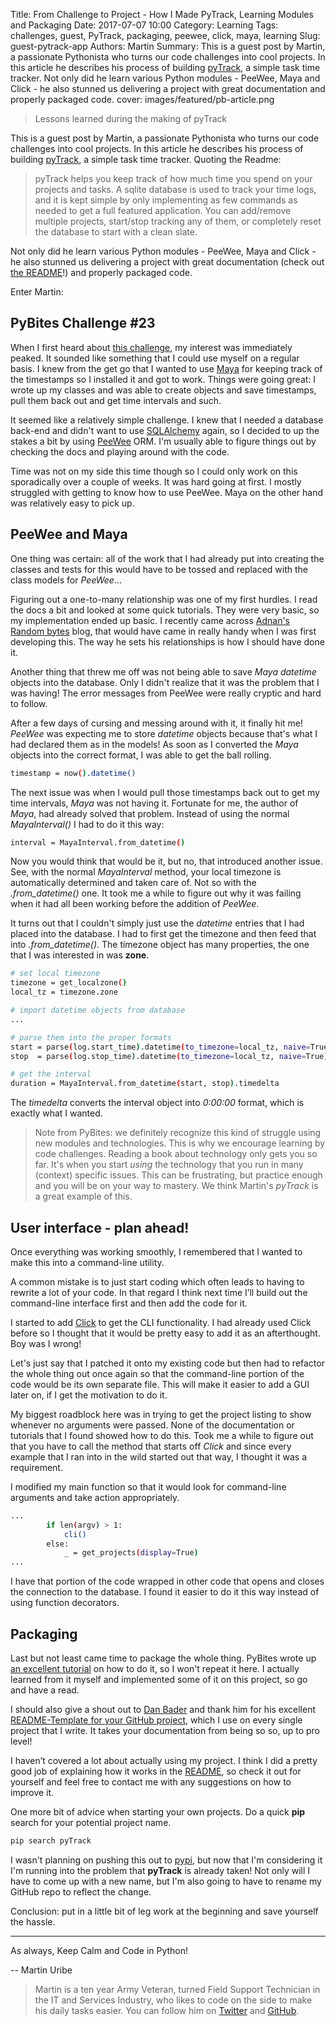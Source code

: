 Title: From Challenge to Project - How I Made PyTrack, Learning Modules and Packaging
Date: 2017-07-07 10:00
Category: Learning
Tags: challenges, guest, PyTrack, packaging, peewee, click, maya, learning
Slug: guest-pytrack-app
Authors: Martin
Summary: This is a guest post by Martin, a passionate Pythonista who turns our code challenges into cool projects. In this article he describes his process of building [pyTrack](https://github.com/clamytoe/pyTrack/), a simple task time tracker. Not only did he learn various Python modules - PeeWee, Maya and Click - he also stunned us delivering a project with great documentation and properly packaged code. 
cover: images/featured/pb-article.png

> Lessons learned during the making of pyTrack

This is a guest post by Martin, a passionate Pythonista who turns our code challenges into cool projects. In this article he describes his process of building [pyTrack](https://github.com/clamytoe/pyTrack/), a simple task time tracker. Quoting the Readme:

> pyTrack helps you keep track of how much time you spend on your projects and tasks. A sqlite database is used to track your time logs, and it is kept simple by only implementing as few commands as needed to get a full featured application. You can add/remove multiple projects, start/stop tracking any of them, or completely reset the database to start with a clean slate.

Not only did he learn various Python modules - PeeWee, Maya and Click - he also stunned us delivering a project with great documentation (check out [the README](https://github.com/clamytoe/pyTrack/blob/master/README.md)!) and properly packaged code. 

Enter Martin:

## PyBites Challenge #23

When I first heard about [this challenge](https://pybit.es/codechallenge23.html), my interest was immediately peaked. It sounded like something that I could use myself on a regular basis. I knew from the get go that I wanted to use [Maya](https://github.com/kennethreitz/maya) for keeping track of the timestamps so I installed it and got to work. Things were going great: I wrote up my classes and was able to create objects and save timestamps, pull them back out and get time intervals and such.

It seemed like a relatively simple challenge. I knew that I needed a database back-end and didn't want to use [SQLAlchemy](https://www.sqlalchemy.org/) again, so I decided to up the stakes a bit by using [PeeWee](https://github.com/coleifer/peewee) ORM. I'm usually able to figure things out by checking the docs and playing around with the code.

Time was not on my side this time though so I could only work on this sporadically over a couple of weeks. It was hard going at first. I mostly struggled with getting to know how to use PeeWee. Maya on the other hand was relatively easy to pick up.

## PeeWee and Maya

One thing was certain: all of the work that I had already put into creating the classes and tests for this would have to be tossed and replaced with the class models for *PeeWee*...

Figuring out a one-to-many relationship was one of my first hurdles. I read the docs a bit and looked at some quick tutorials. They were very basic, so my implementation ended up basic. I recently came across [Adnan's Random bytes](http://blog.adnansiddiqi.me/develop-database-driven-applications-in-python-with-peewee/) blog, that would have came in really handy when I was first developing this. The way he sets his relationships is how I should have done it.

Another thing that threw me off was not being able to save *Maya datetime* objects into the database. Only I didn't realize that it was the problem that I was having! The error messages from PeeWee were really cryptic and hard to follow.

After a few days of cursing and messing around with it, it finally hit me! *PeeWee* was expecting me to store *datetime* objects because that's what I had declared them as in the models! As soon as I converted the *Maya* objects into the correct format, I was able to get the ball rolling.

```bash
timestamp = now().datetime()
```

The next issue was when I would pull those timestamps back out to get my time intervals, *Maya* was not having it. Fortunate for me, the author of *Maya*, had already solved that problem. Instead of using the normal *MayaInterval()* I had to do it this way:

```bash
interval = MayaInterval.from_datetime()
```

Now you would think that would be it, but no, that introduced another issue. See, with the normal *MayaInterval* method, your local timezone is automatically determined and taken care of. Not so with the *.from_datetime()* one. It took me a while to figure out why it was failing when it had all been working before the addition of *PeeWee*.

It turns out that I couldn't simply just use the *datetime* entries that I had placed into the database. I had to first get the timezone and then feed that into *.from_datetime()*. The timezone object has many properties, the one that I was interested in was **zone**.

```bash
# set local timezone
timezone = get_localzone()
local_tz = timezone.zone

# import datetime objects from database
...

# parse them into the proper formats
start = parse(log.start_time).datetime(to_timezone=local_tz, naive=True)
stop  = parse(log.stop_time).datetime(to_timezone=local_tz, naive=True)

# get the interval
duration = MayaInterval.from_datetime(start, stop).timedelta
```

The *timedelta* converts the interval object into *0:00:00* format, which is exactly what I wanted.

> Note from PyBites: we definitely recognize this kind of struggle using new modules and technologies. This is why we encourage learning by code challenges. Reading a book about technology only gets you so far. It's when you start *using* the technology that you run in many (context) specific issues. This can be frustrating, but practice enough and you will be on your way to mastery. We think Martin's *pyTrack* is a great example of this.

## User interface - plan ahead!

Once everything was working smoothly, I remembered that I wanted to make this into a command-line utility. 

A common mistake is to just start coding which often leads to having to rewrite a lot of your code. In that regard I think next time I’ll build out the command-line interface first and then add the code for it. 

I started to add [Click](https://github.com/pallets/click) to get the CLI functionality. I had already used Click before so I thought that it would be pretty easy to add it as an afterthought. Boy was I wrong!

Let's just say that I patched it onto my existing code but then had to refactor the whole thing out once again so that the command-line portion of the code would be its own separate file. This will make it easier to add a GUI later on, if I get the motivation to do it.

My biggest roadblock here was in trying to get the project listing to show whenever no arguments were passed. None of the documentation or tutorials that I found showed how to do this. Took me a while to figure out that you have to call the method that starts off *Click* and since every example that I ran into in the wild started out that way, I thought it was a requirement.

I modified my main function so that it would look for command-line arguments and take action appropriately.

```bash
...
        if len(argv) > 1:
            cli()
        else:
            _ = get_projects(display=True)
...
```

I have that portion of the code wrapped in other code that opens and closes the connection to the database. I found it easier to do it this way instead of using function decorators.

## Packaging
Last but not least came time to package the whole thing. PyBites wrote up [an excellent tutorial](https://pybit.es/python-packaging.html) on how to do it, so I won't repeat it here. I actually learned from it myself and implemented some of it on this project, so go and have a read.

I should also give a shout out to [Dan Bader](https://twitter.com/dbader_org) and thank him for his excellent [README-Template for your GitHub project](https://dbader.org/blog/write-a-great-readme-for-your-github-project), which I use on every single project that I write. It takes your documentation from being so so, up to pro level!

I haven’t covered a lot about actually using my project. I think I did a pretty good job of explaining how it works in the [README](https://github.com/clamytoe/pyTrack), so check it out for yourself and feel free to contact me with any suggestions on how to improve it.

One more bit of advice when starting your own projects. Do a quick **pip** search for your potential project name.

```bash
pip search pyTrack
```

I wasn't planning on pushing this out to [pypi](https://pypi.python.org/pypi), but now that I'm considering it I'm running into the problem that **pyTrack** is already taken! Not only will I have to come up with a new name, but I'm also going to have to rename my GitHub repo to reflect the change.

Conclusion: put in a little bit of leg work at the beginning and save yourself the hassle. 

---

As always, Keep Calm and Code in Python!

-- Martin Uribe

> Martin is a ten year Army Veteran, turned Field Support Technician in the IT and Services Industry, who likes to code on the side to make his daily tasks easier. You can follow him on [Twitter](https://twitter.com/mohhinder) and [GitHub](https://github.com/clamytoe).
